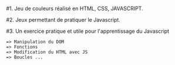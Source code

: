 #1. Jeu de couleurs réalisé en HTML, CSS, JAVASCRIPT.

#2. Jeux permettant de pratiquer le Javascript.

#3. Un exercice pratique et utile pour l'apprentissage du Javascript

    => Manipulation du DOM
    => Fonctions
    => Modification du HTML avec JS
    => Boucles ...